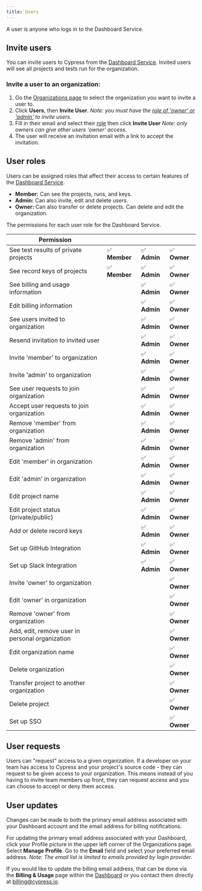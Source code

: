 ```yaml
---
title: Users
---
```


A user is anyone who logs in to the Dashboard Service.

## Invite users

You can invite users to Cypress from the [Dashboard Service](https://on.cypress.io/dashboard). Invited users will see all projects and tests run for the organization.

### Invite a user to an organization:

1. Go the [Organizations page](https://on.cypress.io/dashboard/organizations) to select the organization you want to invite a user to.
2. Click **Users**, then **Invite User**. _Note: you must have the [role of 'owner' or 'admin'](#User-roles) to invite users._
3. Fill in their email and select their [role](#User-roles) then click **Invite User** _Note: only owners can give other users 'owner' access._
4. The user will receive an invitation email with a link to accept the invitation.

<DocsImage src="/img/dashboard/invite-user-dialog.png" alt="Invite User dialog" ></DocsImage>

## User roles

Users can be assigned roles that affect their access to certain features of the [Dashboard Service](https://on.cypress.io/dashboard).

- **Member:** Can see the projects, runs, and keys.
- **Admin:** Can also invite, edit and delete users.
- **Owner:** Can also transfer or delete projects. Can delete and edit the organization.

The permissions for each user role for the Dashboard Service.

| Permission                                      |               |              |              |
| ----------------------------------------------- | ------------- | ------------ | ------------ |
| See test results of private projects            | ✅ **Member** | ✅ **Admin** | ✅ **Owner** |
| See record keys of projects                     | ✅ **Member** | ✅ **Admin** | ✅ **Owner** |
| See billing and usage information               |               | ✅ **Admin** | ✅ **Owner** |
| Edit billing information                        |               | ✅ **Admin** | ✅ **Owner** |
| See users invited to organization               |               | ✅ **Admin** | ✅ **Owner** |
| Resend invitation to invited user               |               | ✅ **Admin** | ✅ **Owner** |
| Invite 'member' to organization                 |               | ✅ **Admin** | ✅ **Owner** |
| Invite 'admin' to organization                  |               | ✅ **Admin** | ✅ **Owner** |
| See user requests to join organization          |               | ✅ **Admin** | ✅ **Owner** |
| Accept user requests to join organization       |               | ✅ **Admin** | ✅ **Owner** |
| Remove 'member' from organization               |               | ✅ **Admin** | ✅ **Owner** |
| Remove 'admin' from organization                |               | ✅ **Admin** | ✅ **Owner** |
| Edit 'member' in organization                   |               | ✅ **Admin** | ✅ **Owner** |
| Edit 'admin' in organization                    |               | ✅ **Admin** | ✅ **Owner** |
| Edit project name                               |               | ✅ **Admin** | ✅ **Owner** |
| Edit project status (private/public}            |               | ✅ **Admin** | ✅ **Owner** |
| Add or delete record keys                       |               | ✅ **Admin** | ✅ **Owner** |
| Set up GitHub Integration                       |               | ✅ **Admin** | ✅ **Owner** |
| Set up Slack Integration                        |               | ✅ **Admin** | ✅ **Owner** |
| Invite 'owner' to organization                  |               |              | ✅ **Owner** |
| Edit 'owner' in organization                    |               |              | ✅ **Owner** |
| Remove 'owner' from organization                |               |              | ✅ **Owner** |
| Add, edit, remove user in personal organization |               |              | ✅ **Owner** |
| Edit organization name                          |               |              | ✅ **Owner** |
| Delete organization                             |               |              | ✅ **Owner** |
| Transfer project to another organization        |               |              | ✅ **Owner** |
| Delete project                                  |               |              | ✅ **Owner** |
| Set up SSO                                      |               |              | ✅ **Owner** |

## User requests

Users can "request" access to a given organization. If a developer on your team has access to Cypress and your project's source code - they can request to be given access to your organization. This means instead of you having to invite team members up front, they can request access and you can choose to accept or deny them access.

<DocsImage src="/img/dashboard/request-access-to-organization.png" alt="Request access to project" ></DocsImage>

## User updates

Changes can be made to both the primary email address associated with your Dashboard account and the email address for billing notifications.

For updating the primary email address associated with your Dashboard, click your Profile picture in the upper left corner of the Organizations page. Select **Manage Profile**. Go to the **Email** field and select your preferred email address. _Note: The email list is limited to emails provided by login provider._

If you would like to update the billing email address, that can be done via the **Billing & Usage** page within the [Dashboard](https://on.cypress.io/dashboard) or you contact them directly at [billing@cypress.io](mailto:billing@cypress.io).
